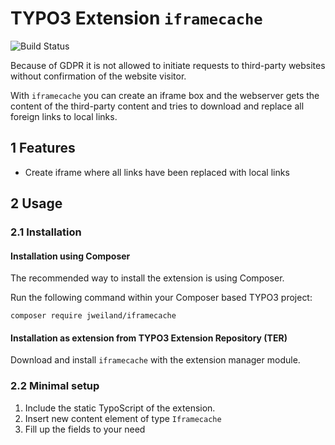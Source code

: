 # TYPO3 Extension `iframecache`

![Build Status](https://github.com/jweiland-net/iframecache/workflows/CI/badge.svg)

Because of GDPR it is not allowed to initiate requests to third-party
websites without confirmation of the website visitor.

With `iframecache` you can create an iframe box and the webserver gets
the content of the third-party content and tries to download and replace all
foreign links to local links.

## 1 Features

* Create iframe where all links have been replaced with local links

## 2 Usage

### 2.1 Installation

#### Installation using Composer

The recommended way to install the extension is using Composer.

Run the following command within your Composer based TYPO3 project:

```
composer require jweiland/iframecache
```

#### Installation as extension from TYPO3 Extension Repository (TER)

Download and install `iframecache` with the extension manager module.

### 2.2 Minimal setup

1) Include the static TypoScript of the extension.
2) Insert new content element of type `Iframecache`
3) Fill up the fields to your need
